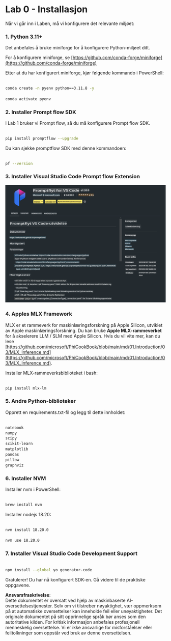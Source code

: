 # **Lab 0 - Installasjon**

Når vi går inn i Laben, må vi konfigurere det relevante miljøet:

### **1. Python 3.11+**

Det anbefales å bruke miniforge for å konfigurere Python-miljøet ditt.

For å konfigurere miniforge, se [https://github.com/conda-forge/miniforge](https://github.com/conda-forge/miniforge)

Etter at du har konfigurert miniforge, kjør følgende kommando i PowerShell:

```bash

conda create -n pyenv python==3.11.8 -y

conda activate pyenv

```

### **2. Installer Prompt flow SDK**

I Lab 1 bruker vi Prompt flow, så du må konfigurere Prompt flow SDK.

```bash

pip install promptflow --upgrade

```

Du kan sjekke promptflow SDK med denne kommandoen:

```bash

pf --version

```

### **3. Installer Visual Studio Code Prompt flow Extension**

![pf](../../../../../../../../../translated_images/pf_ext.fa065f22e1ee3e67157662d8be5241f346ddd83744045e3406d92b570e8d8b36.no.png)

### **4. Apples MLX Framework**

MLX er et rammeverk for maskinlæringsforskning på Apple Silicon, utviklet av Apple maskinlæringsforskning. Du kan bruke **Apple MLX-rammeverket** for å akselerere LLM / SLM med Apple Silicon. Hvis du vil vite mer, kan du lese [https://github.com/microsoft/PhiCookBook/blob/main/md/01.Introduction/03/MLX_Inference.md](https://github.com/microsoft/PhiCookBook/blob/main/md/01.Introduction/03/MLX_Inference.md).

Installer MLX-rammeverksbiblioteket i bash:

```bash

pip install mlx-lm

```

### **5. Andre Python-biblioteker**

Opprett en requirements.txt-fil og legg til dette innholdet:

```txt

notebook
numpy 
scipy 
scikit-learn 
matplotlib 
pandas 
pillow 
graphviz

```

### **6. Installer NVM**

Installer nvm i PowerShell:

```bash

brew install nvm

```

Installer nodejs 18.20:

```bash

nvm install 18.20.0

nvm use 18.20.0

```

### **7. Installer Visual Studio Code Development Support**

```bash

npm install --global yo generator-code

```

Gratulerer! Du har nå konfigurert SDK-en. Gå videre til de praktiske oppgavene.

**Ansvarsfraskrivelse**:  
Dette dokumentet er oversatt ved hjelp av maskinbaserte AI-oversettelsestjenester. Selv om vi tilstreber nøyaktighet, vær oppmerksom på at automatiske oversettelser kan inneholde feil eller unøyaktigheter. Det originale dokumentet på sitt opprinnelige språk bør anses som den autoritative kilden. For kritisk informasjon anbefales profesjonell menneskelig oversettelse. Vi er ikke ansvarlige for misforståelser eller feiltolkninger som oppstår ved bruk av denne oversettelsen.